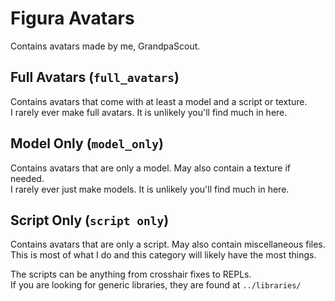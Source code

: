 # Figura Avatars
Contains avatars made by me, GrandpaScout.

## Full Avatars (`full_avatars`)
Contains avatars that come with at least a model and a script or texture.  
I rarely ever make full avatars. It is unlikely you'll find much in here.

## Model Only (`model_only`)
Contains avatars that are only a model. May also contain a texture if needed.  
I rarely ever just make models. It is unlikely you'll find much in here.

## Script Only (`script only`)
Contains avatars that are only a script. May also contain miscellaneous files.  
This is most of what I do and this category will likely have the most things.

The scripts can be anything from crosshair fixes to REPLs.  
If you are looking for generic libraries, they are found at `../libraries/`
